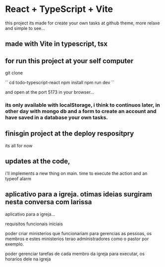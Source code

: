 # React + TypeScript + Vite

this project its made for create your own tasks at github theme, more relaxe and simple to see...

## made with Vite in typescript, tsx

## for run this project at your self computer

git clone <currrent repository>

´´ cd todo-typescript-react
npm install
npm run dev ``

and open at the port 5173 in your browser...

### its only available with localStorage, i think to continuos later, in other day with mongo db and a form to create an account and have saved in a database your own tasks.

## finisgin project at the deploy respositpry

its all for now

## updates at the code, 

i'll implements a new thing on main. time to execute the action and an typeof alarm

## aplicativo para a igreja. otimas ideias surgiram nesta conversa com larissa


aplicativo para a igreja...

requisitos funcionais iniciais

poder criar ministerios que funcionariam para gerencias as pessoas, os membros e estes
ministerios terao administradores como o pastor por exemplo.

poder gerenciar tarefas de cada membro da igreja para executar, os horarios dele na igreja
